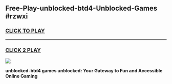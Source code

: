 
## Free-Play-unblocked-btd4-Unblocked-Games #rzwxi
<h3>
<a href="https://news.freeplayer.one?title=unblocked-btd4&ref=8M">CLICK TO PLAY</a></h3>
<hr>

<h3>
<a href="https://news.freeplayer.one?title=unblocked-btd4&ref=8M">CLICK 2 PLAY</a>
  
</h3>

<a href="https://news.freeplayer.one?title=unblocked-btd4&ref=8M"><img src="https://clearcache.store/games.png"></a>


**unblocked-btd4 games unblocked: Your Gateway to Fun and Accessible Online Gaming**
